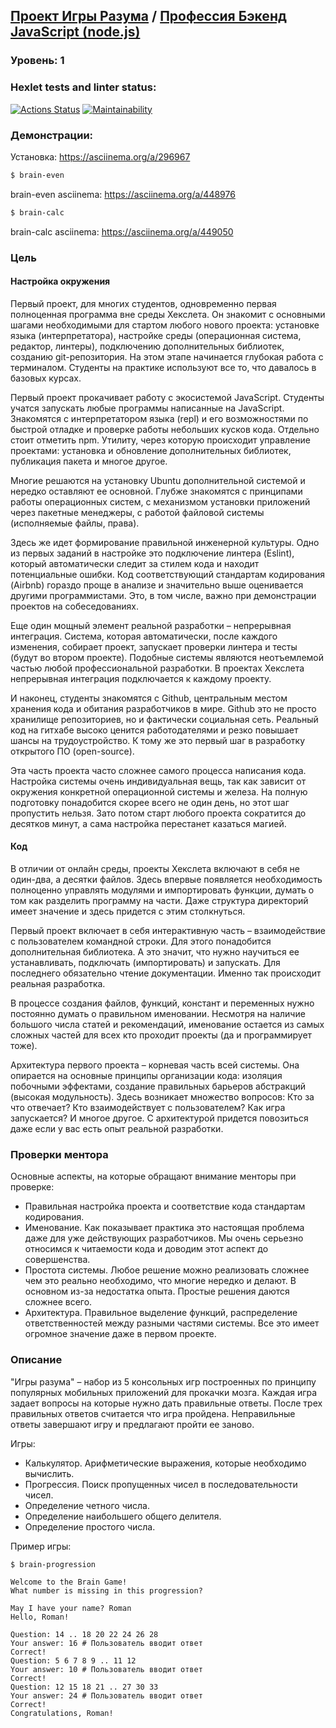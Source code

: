## [Проект Игры Разума](https://ru.hexlet.io/programs/frontend/projects/44) / [Профессия Бэкенд JavaScript (node.js)](https://ru.hexlet.io/programs/frontend)

### Уровень: 1

### Hexlet tests and linter status:
[![Actions Status](https://github.com/MrFSP/frontend-project-lvl1/workflows/hexlet-check/badge.svg)](https://github.com/MrFSP/frontend-project-lvl1/actions)
[![Maintainability](https://api.codeclimate.com/v1/badges/ae387fc72fb941d7cb97/maintainability)](https://codeclimate.com/github/MrFSP/frontend-project-lvl1/maintainability)

### Демонстрации:

Установка: https://asciinema.org/a/296967
```sh
$ brain-even
```
brain-even asciinema: https://asciinema.org/a/448976
```sh
$ brain-calc
```
brain-calc asciinema: https://asciinema.org/a/449050

### Цель

#### Настройка окружения

Первый проект, для многих студентов, одновременно первая полноценная программа вне среды Хекслета. Он знакомит с основными шагами необходимыми для стартом любого нового проекта: установке языка (интерпретатора), настройке среды (операционная система, редактор, линтеры), подключению дополнительных библиотек, созданию git-репозитория. На этом этапе начинается глубокая работа с терминалом. Студенты на практике используют все то, что давалось в базовых курсах.

Первый проект прокачивает работу с экосистемой JavaScript. Студенты учатся запускать любые программы написанные на JavaScript. Знакомятся с интерпретатором языка (repl) и его возможностями по быстрой отладке и проверке работы небольших кусков кода. Отдельно стоит отметить npm. Утилиту, через которую происходит управление проектами: установка и обновление дополнительных библиотек, публикация пакета и многое другое.

Многие решаются на установку Ubuntu дополнительной системой и нередко оставляют ее основной. Глубже знакомятся с принципами работы операционных систем, с механизмом установки приложений через пакетные менеджеры, с работой файловой системы (исполняемые файлы, права).

Здесь же идет формирование правильной инженерной культуры. Одно из первых заданий в настройке это подключение линтера (Eslint), который автоматически следит за стилем кода и находит потенциальные ошибки. Код соответствующий стандартам кодирования (Airbnb) гораздо проще в анализе и значительно выше оценивается другими программистами. Это, в том числе, важно при демонстрации проектов на собеседованиях.

Еще один мощный элемент реальной разработки – непрерывная интеграция. Система, которая автоматически, после каждого изменения, собирает проект, запускает проверки линтера и тесты (будут во втором проекте). Подобные системы являются неотъемлемой частью любой профессиональной разработки. В проектах Хекслета непрерывная интеграция подключается к каждому проекту. 

И наконец, студенты знакомятся с Github, центральным местом хранения кода и обитания разработчиков в мире. Github это не просто хранилище репозиториев, но и фактически социальная сеть. Реальный код на гитхабе высоко ценится работодателями и резко повышает шансы на трудоустройство. К тому же это первый шаг в разработку открытого ПО (open-source).

Эта часть проекта часто сложнее самого процесса написания кода. Настройка системы очень индивидуальная вещь, так как зависит от окружения конкретной операционной системы и железа. На полную подготовку понадобится скорее всего не один день, но этот шаг пропустить нельзя. Зато потом старт любого проекта сократится до десятков минут, а сама настройка перестанет казаться магией.

#### Код

В отличии от онлайн среды, проекты Хекслета включают в себя не один-два, а десятки файлов. Здесь впервые появляется необходимость полноценно управлять модулями и импортировать функции, думать о том как разделить программу на части. Даже структура директорий имеет значение и здесь придется с этим столкнуться.

Первый проект включает в себя интерактивную часть – взаимодействие с пользователем командной строки. Для этого понадобится дополнительная библиотека. А это значит, что нужно научиться ее устанавливать, подключать (импортировать) и запускать. Для последнего обязательно чтение документации. Именно так происходит реальная разработка.

В процессе создания файлов, функций, констант и переменных нужно постоянно думать о правильном именовании. Несмотря на наличие большого числа статей и рекомендаций, именование остается из самых сложных частей для всех кто проходит проекты (да и программирует тоже).

Архитектура первого проекта – корневая часть всей системы. Она опирается на основные принципы организации кода: изоляция побочными эффектами, создание правильных барьеров абстракций (высокая модульность). Здесь возникает множество вопросов: Кто за что отвечает? Кто взаимодействует с пользователем? Как игра запускается? И многое другое. С архитектурой придется повозиться даже если у вас есть опыт реальной разработки.

### Проверки ментора

Основные аспекты, на которые обращают внимание менторы при проверке:
* Правильная настройка проекта и соответствие кода стандартам кодирования.
* Именование. Как показывает практика это настоящая проблема даже для уже действующих разработчиков. Мы очень серьезно относимся к читаемости кода и доводим этот аспект до совершенства.
* Простота системы. Любое решение можно реализовать сложнее чем это реально необходимо, что многие нередко и делают. В основном из-за недостатка опыта. Простые решения даются сложнее всего.
* Архитектура. Правильное выделение функций, распределение ответственностей между разными частями системы. Все это имеет огромное значение даже в первом проекте.

### Описание

"Игры разума" – набор из 5 консольных игр построенных по принципу популярных мобильных приложений для прокачки мозга. Каждая игра задает вопросы на которые нужно дать правильные ответы. После трех правильных ответов считается что игра пройдена. Неправильные ответы завершают игру и предлагают пройти ее заново. 

Игры:
* Калькулятор. Арифметические выражения, которые необходимо вычислить.
* Прогрессия. Поиск пропущенных чисел в последовательности чисел.
* Определение четного числа.
* Определение наибольшего общего делителя.
* Определение простого числа.

Пример игры:

```
$ brain-progression

Welcome to the Brain Game!
What number is missing in this progression?

May I have your name? Roman
Hello, Roman!

Question: 14 .. 18 20 22 24 26 28
Your answer: 16 # Пользователь вводит ответ
Correct!
Question: 5 6 7 8 9 .. 11 12
Your answer: 10 # Пользователь вводит ответ
Correct!
Question: 12 15 18 21 .. 27 30 33
Your answer: 24 # Пользователь вводит ответ
Correct!
Congratulations, Roman!
```
